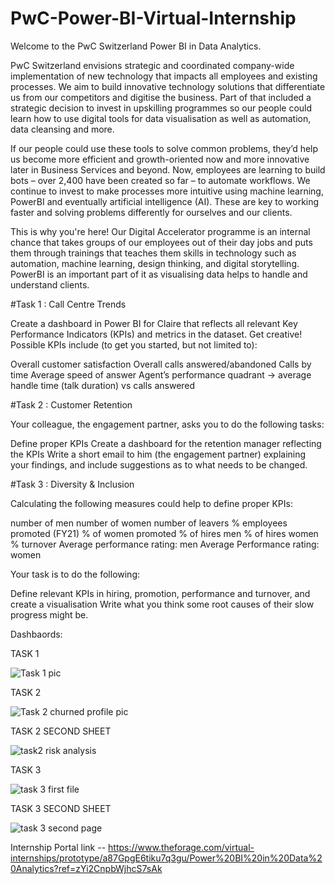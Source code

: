 # PwC-Power-BI-Virtual-Internship

Welcome to the PwC Switzerland Power BI in Data Analytics.

PwC Switzerland envisions strategic and coordinated company-wide implementation of new technology that impacts all employees and existing processes. We aim to build innovative technology solutions that differentiate us from our competitors and digitise the business. Part of that included a strategic decision to invest in upskilling programmes so our people could learn how to use digital tools for data visualisation as well as automation, data cleansing and more.

If our people could use these tools to solve common problems, they’d help us become more efficient and growth-oriented now and more innovative later in Business Services and beyond. Now, employees are learning to build bots – over 2,400 have been created so far – to automate workflows. We continue to invest to make processes more intuitive using machine learning, PowerBI and eventually artificial intelligence (AI). These are key to working faster and solving problems differently for ourselves and our clients.

This is why you're here! Our Digital Accelerator programme is an internal chance that takes groups of our employees out of their day jobs and puts them through trainings that teaches them skills in technology such as automation, machine learning, design thinking, and digital storytelling. PowerBI is an important part of it as visualising data helps to handle and understand clients.

#Task 1 : Call Centre Trends

Create a dashboard in Power BI for Claire that reflects all relevant Key Performance Indicators (KPIs) and metrics in the dataset. Get creative! Possible KPIs include (to get you started, but not limited to):

Overall customer satisfaction
Overall calls answered/abandoned
Calls by time
Average speed of answer
Agent’s performance quadrant -> average handle time (talk duration) vs calls answered

#Task 2 : Customer Retention

Your colleague, the engagement partner, asks you to do the following tasks:

Define proper KPIs
Create a dashboard for the retention manager reflecting the KPIs
Write a short email to him (the engagement partner) explaining your findings, and include suggestions as to what needs to be changed.

#Task 3 : Diversity & Inclusion

Calculating the following measures could help to define proper KPIs:

number of men
number of women
number of leavers
% employees promoted (FY21)
% of women promoted
% of hires men
% of hires women
% turnover
Average performance rating: men
Average Performance rating: women

Your task is to do the following:

Define relevant KPIs in hiring, promotion, performance and turnover, and create a visualisation
Write what you think some root causes of their slow progress might be.


Dashbaords: 

TASK 1


![Task 1 pic](https://user-images.githubusercontent.com/112333555/231365221-4fa7c3d0-3f9b-475b-add6-cfab15b79931.jpg)

TASK 2


![Task 2 churned profile pic](https://user-images.githubusercontent.com/112333555/231365277-6f55768f-1a7c-4ab9-a069-6601c02ba3da.jpg)


TASK 2 SECOND SHEET


![task2 risk analysis](https://user-images.githubusercontent.com/112333555/231365391-961be503-e11d-4d54-83e7-89dcff4e7937.jpg)

TASK 3


![task 3 first file](https://user-images.githubusercontent.com/112333555/231365433-a5ac09d5-5a61-442d-addc-032e86621a24.jpg)

TASK 3 SECOND SHEET 


![task 3 second page](https://user-images.githubusercontent.com/112333555/231365472-26ff2d76-0f05-4b11-8661-401c98bd3173.jpg)




Internship Portal link -- https://www.theforage.com/virtual-internships/prototype/a87GpgE6tiku7q3gu/Power%20BI%20in%20Data%20Analytics?ref=zYi2CnpbWjhcS7sAk
